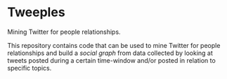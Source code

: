 Tweeples
========

Mining Twitter for people relationships.

This repository contains code that can be used to mine Twitter for
people relationships and build a *social graph* from data collected by
looking at tweets posted during a certain time-window and/or posted in
relation to specific topics.
